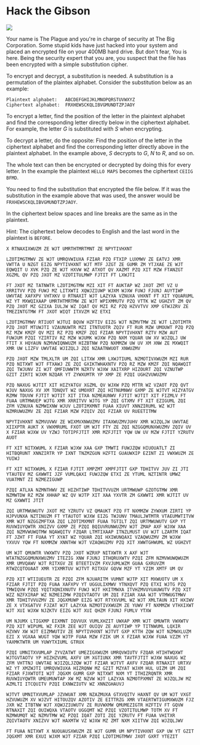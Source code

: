 # Hack the Gibson

![](http://ninjaselection.com/wp-content/uploads/2016/03/Hackers-1995.jpg)

Your name is The Plague and you're in charge of security at The Big
Corporation. Some stupid kids have just hacked into your system and
placed an encrypted file on your 400MB hard drive. But don't fear, You
is here. Being the security expert that you are, you suspect that the
file has been encrypted with a simple substitution cipher.

To encrypt and decrypt, a substitution is needed. A substitution is a
permutation of the plaintex alphabet. Consider the substitution below
as an example:

```
Plaintext alphabet:   ABCDEFGHIJKLMNOPQRSTUVWXYZ
Ciphertext alphabet:  FRXHEWSCKQLIBVGMUNDTZPJAOY
```

To encrypt a letter, find the position of the letter in the plaintext
alphabet and find the corresponding letter directly below in the
ciphertext alphabet. For example, the letter *G* is substituted with
*S* when encrypting.

To decrypt a letter, do the opposite: Find the position of the letter
 in the ciphertext alphabet and find the corresponding letter directly
 above in the plaintext alphabet. In the example above, *S* decrypts
 to *G*, *N* to *R*, and so on.

The whole text can then be encrypted or decrypted by doing this for
every letter. In the example the plaintext `HELLO MAPS` becomes the
ciphertext `CEIIG BFMD`.

You need to find the substitution that encrypted the file below. If it
was the substitution in the example above that was used, the answer
would be `FRXHEWSCKQLIBVGMUNDTZPJAOY`.

In the ciphertext below spaces and line breaks are the same as in the
plaintext.

Hint: The ciphertext below decodes to English and the last word in the
plaintext is `BEFORE`.

```
X RTNAXIXWUZM ZE WJT UMRTHTMRTMNT ZE NPYTIVHXNT

LZOTIMGTMWV ZE WJT UMRQVWIUXA FZIAR PZQ FTXIP LUXMWV ZE EATVJ XMR
VWTTA U NZGT EIZG NPYTIVHXNT WJT MTF JZGT ZE GUMR ZM YTJXAE ZE WJT
EQWQIT U XVK PZQ ZE WJT HXVW WZ ATXOT QV XAZMT PZQ XIT MZW FTANZGT
XGZML QV PZQ JXOT MZ VZOTITULMWP FJTIT FT LXWJTI

FT JXOT MZ TATNWTR LZOTIMGTMW MZI XIT FT AUKTAP WZ JXOT ZMT VZ U
XRRITVV PZQ FUWJ MZ LITXWTI XQWJZIUWP WJXM WJXW FUWJ FJUNJ AUYTIWP
UWVTAE XAFXPV VHTXKV U RTNAXIT WJT LAZYXA VZNUXA VHXNT FT XIT YQUARUML
WZ YT MXWQIXAAP UMRTHTMRTMW ZE WJT WPIXMMUTV PZQ VTTK WZ UGHZVT ZM QV
PZQ JXOT MZ GZIXA IULJW WZ IQAT QV MZI RZ PZQ HZVVTVV XMP GTWJZRV ZE
TMEZINTGTMW FT JXOT WIQT ITXVZM WZ ETXI

LZOTIMGTMWV RTIUOT WJTUI BQVW HZFTIV EIZG WJT NZMVTMW ZE WJT LZOTIMTR
PZQ JXOT MTUWJTI VZAUNUWTR MZI ITNTUOTR ZQIV FT RUR MZW UMOUWT PZQ PZQ
RZ MZW KMZF QV MZI RZ PZQ KMZF ZQI FZIAR NPYTIVHXNT RZTV MZW AUT
FUWJUM PZQI YZIRTIV RZ MZW WJUMK WJXW PZQ NXM YQUAR UW XV WJZQLJ UW
FTIT X HQYAUN NZMVWIQNWUZM HIZBTNW PZQ NXMMZW UW UV XM XNW ZE MXWQIT
XMR UW LIZFV UWVTAE WJIZQLJ ZQI NZAATNWUOT XNWUZMV

PZQ JXOT MZW TMLXLTR UM ZQI LITXW XMR LXWJTIUML NZMOTIVXWUZM MZI RUR
PZQ NITXWT WJT FTXAWJ ZE ZQI GXIKTWHAXNTV PZQ RZ MZW KMZF ZQI NQAWQIT
ZQI TWJUNV ZI WJT QMFIUWWTM NZRTV WJXW XAITXRP HIZOURT ZQI VZNUTWP
GZIT ZIRTI WJXM NZQAR YT ZYWXUMTR YP XMP ZE PZQI UGHZVUWUZMV

PZQ NAXUG WJTIT XIT HIZYATGV XGZML QV WJXW PZQ MTTR WZ VZAOT PZQ QVT
WJUV NAXUG XV XM TDNQVT WZ UMOXRT ZQI HITNUMNWV GXMP ZE WJTVT HIZYATGV
RZMW TDUVW FJTIT WJTIT XIT ITXA NZMEAUNWV FJTIT WJTIT XIT FIZMLV FT
FUAA URTMWUEP WJTG XMR XRRITVV WJTG YP ZQI GTXMV FT XIT EZIGUML ZQI
ZFM VZNUXA NZMWIXNW WJUV LZOTIMXMNT FUAA XIUVT XNNZIRUML WZ WJT
NZMRUWUZMV ZE ZQI FZIAR MZW PZQIV ZQI FZIAR UV RUEETITMW

NPYTIVHXNT NZMVUVWV ZE WIXMVXNWUZMV ITAXWUZMVJUHV XMR WJZQLJW UWVTAE
XIIXPTR AUKT X VWXMRUML FXOT UM WJT FTY ZE ZQI NZGGQMUNXWUZMV ZQIV UV
X FZIAR WJXW UV YZWJ TOTIPFJTIT XMR MZFJTIT YQW UW UV MZW FJTIT YZRUTV
AUOT

FT XIT NITXWUML X FZIAR WJXW XAA GXP TMWTI FUWJZQW HIUOUATLT ZI
HITBQRUNT XNNZIRTR YP IXNT TNZMZGUN HZFTI GUAUWXIP EZINT ZI VWXWUZM ZE
YUIWJ

FT XIT NITXWUML X FZIAR FJTIT XMPZMT XMPFJTIT GXP TDHITVV JUV ZI JTI
YTAUTEV MZ GXWWTI JZF VUMLQAXI FUWJZQW ETXI ZE YTUML NZTINTR UMWZ
VUATMNT ZI NZMEZIGUWP

PZQI ATLXA NZMNTHWV ZE HIZHTIWP TDHITVVUZM URTMWUWP GZOTGTMW XMR
NZMWTDW RZ MZW XHHAP WZ QV WJTP XIT XAA YXVTR ZM GXWWTI XMR WJTIT UV
MZ GXWWTI JTIT

ZQI URTMWUWUTV JXOT MZ YZRUTV VZ QMAUKT PZQ FT NXMMZW ZYWXUM ZIRTI YP
HJPVUNXA NZTINUZM FT YTAUTOT WJXW EIZG TWJUNV TMAULJWTMTR VTAEUMWTITVW
XMR WJT NZGGZMFTXA ZQI LZOTIMXMNT FUAA TGTILT ZQI URTMWUWUTV GXP YT
RUVWIUYQWTR XNIZVV GXMP ZE PZQI BQIUVRUNWUZMV WJT ZMAP AXF WJXW XAA
ZQI NZMVWUWQTMW NQAWQITV FZQAR LTMTIXAAP ITNZLMUST UV WJT LZARTM IQAT
FT JZHT FT FUAA YT XYAT WZ YQUAR ZQI HXIWUNQAXI VZAQWUZMV ZM WJXW
YXVUV YQW FT NXMMZW XNNTHW WJT VZAQWUZMV PZQ XIT XWWTGHWUML WZ UGHZVT

UM WJT QMUWTR VWXWTV PZQ JXOT WZRXP NITXWTR X AXF WJT
WTATNZGGQMUNXWUZMV ITEZIG XNW FJUNJ ITHQRUXWTV PZQI ZFM NZMVWUWQWUZM
XMR UMVQAWV WJT RITXGV ZE BTEETIVZM FXVJUMLWZM GUAA GXRUVZM
RTWZCQTOUAAT XMR YIXMRTUV WJTVT RITXGV GQVW MZF YT YZIM XMTF UM QV

PZQ XIT WTIIUEUTR ZE PZQI ZFM NJUARITM VUMNT WJTP XIT MXWUOTV UM X
FZIAR FJTIT PZQ FUAA XAFXPV YT UGGULIXMWV YTNXQVT PZQ ETXI WJTG PZQ
TMWIQVW PZQI YQITXQNIXNUTV FUWJ WJT HXITMWXA ITVHZMVUYUAUWUTV PZQ XIT
WZZ NZFXIRAP WZ NZMEIZMW PZQIVTAOTV UM ZQI FZIAR XAA WJT VTMWUGTMWV
XMR TDHITVVUZMV ZE JQGXMUWP EIZG WJT RTYXVUML WZ WJT XMLTAUN XIT HXIWV
ZE X VTXGATVV FJZAT WJT LAZYXA NZMOTIVXWUZM ZE YUWV FT NXMMZW VTHXIXWT
WJT XUI WJXW NJZKTV EIZG WJT XUI QHZM FJUNJ FUMLV YTXW

UM NJUMX LTIGXMP EIXMNT IQVVUX VUMLXHZIT UWXAP XMR WJT QMUWTR VWXWTV
PZQ XIT WIPUML WZ FXIR ZEE WJT OUIQV ZE AUYTIWP YP TITNWUML LQXIR
HZVWV XW WJT EIZMWUTIV ZE NPYTIVHXNT WJTVT GXP KTTH ZQW WJT NZMWXLUZM
EZI X VGXAA WUGT YQW WJTP FUAA MZW FZIK UM X FZIAR WJXW FUAA VZZM YT
YAXMKTWTR UM YUWYTXIUML GTRUX

PZQI UMNITXVUMLAP ZYVZATWT UMEZIGXWUZM UMRQVWIUTV FZQAR HTIHTWQXWT
WJTGVTAOTV YP HIZHZVUML AXFV UM XGTIUNX XMR TAVTFJTIT WJXW NAXUG WZ
ZFM VHTTNJ UWVTAE WJIZQLJZQW WJT FZIAR WJTVT AXFV FZQAR RTNAXIT URTXV
WZ YT XMZWJTI UMRQVWIUXA HIZRQNW MZ GZIT MZYAT WJXM HUL UIZM UM ZQI
FZIAR FJXWTOTI WJT JQGXM GUMR GXP NITXWT NXM YT ITHIZRQNTR XMR
RUVWIUYQWTR UMEUMUWTAP XW MZ NZVW WJT LAZYXA NZMOTPXMNT ZE WJZQLJW MZ
AZMLTI ITCQUITV PZQI EXNWZIUTV WZ XNNZGHAUVJ

WJTVT UMNITXVUMLAP JZVWUAT XMR NZAZMUXA GTXVQITV HAXNT QV UM WJT VXGT
HZVUWUZM XV WJZVT HITOUZQV AZOTIV ZE EITTRZG XMR VTAERTWTIGUMXWUZM FJZ
JXR WZ ITBTNW WJT XQWJZIUWUTV ZE RUVWXMW QMUMEZIGTR HZFTIV FT GQVW
RTNAXIT ZQI OUIWQXA VTAOTV UGGQMT WZ PZQI VZOTITULMWP TOTM XV FT
NZMWUMQT WZ NZMVTMW WZ PZQI IQAT ZOTI ZQI YZRUTV FT FUAA VHITXR
ZQIVTAOTV XNIZVV WJT HAXMTW VZ WJXW MZ ZMT NXM XIITVW ZQI WJZQLJWV

FT FUAA NITXWT X NUOUAUSXWUZM ZE WJT GUMR UM NPYTIVHXNT GXP UW YT GZIT
JQGXMT XMR EXUI WJXM WJT FZIAR PZQI LZOTIMGTMWV JXOT GXRT YTEZIT
```
